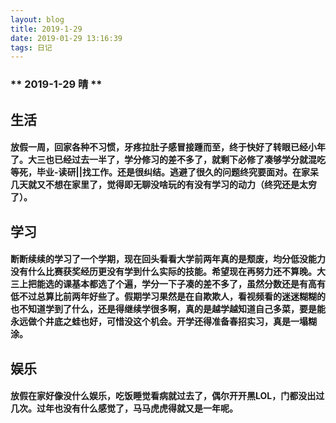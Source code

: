 ```yaml
---
layout: blog
title: 2019-1-29
date: 2019-01-29 13:16:39
tags: 日记
---
```

### ** 2019-1-29 晴 **
## 生活
#### 放假一周，回家各种不习惯，牙疼拉肚子感冒接踵而至，终于快好了转眼已经小年了。大三也已经过去一半了，学分修习的差不多了，就剩下必修了凑够学分就混吃等死，毕业-读研||找工作。还是很纠结。逃避了很久的问题终究要面对。在家呆几天就又不想在家里了，觉得即无聊没啥玩的有没有学习的动力（终究还是太穷了）。
## 学习
#### 断断续续的学习了一个学期，现在回头看看大学前两年真的是颓废，均分低没能力没有什么比赛获奖经历更没有学到什么实际的技能。希望现在再努力还不算晚。大三上把能选的课基本都选了个遍，学分一下子凑的差不多了，虽然分数还是有高有低不过总算比前两年好些了。假期学习果然是在自欺欺人，看视频看的迷迷糊糊的也不知道学到了什么，还是得继续学很多啊，真的是越学越知道自己多菜，要是能永远做个井底之蛙也好，可惜没这个机会。开学还得准备春招实习，真是一塌糊涂。
## 娱乐
#### 放假在家好像没什么娱乐，吃饭睡觉看病就过去了，偶尔开开黑LOL，门都没出过几次。过年也没有什么感觉了，马马虎虎得就又是一年呢。
